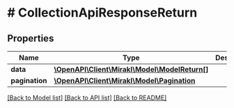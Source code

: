 # # CollectionApiResponseReturn

## Properties

Name | Type | Description | Notes
------------ | ------------- | ------------- | -------------
**data** | [**\OpenAPI\Client\Mirakl\Model\ModelReturn[]**](ModelReturn.md) |  |
**pagination** | [**\OpenAPI\Client\Mirakl\Model\Pagination**](Pagination.md) |  | [optional]

[[Back to Model list]](../../README.md#models) [[Back to API list]](../../README.md#endpoints) [[Back to README]](../../README.md)
